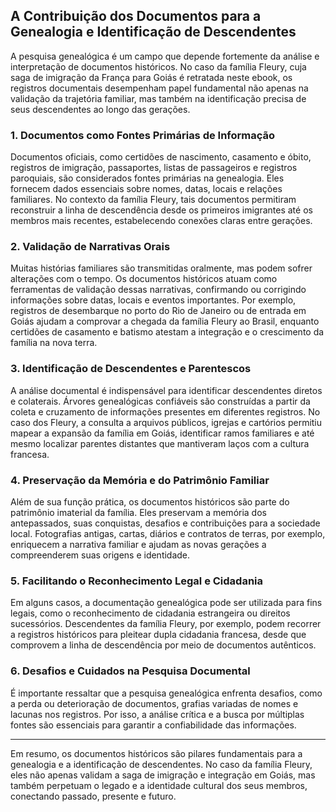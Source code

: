 ## A Contribuição dos Documentos para a Genealogia e Identificação de Descendentes

A pesquisa genealógica é um campo que depende fortemente da análise e interpretação de documentos históricos. No caso da família Fleury, cuja saga de imigração da França para Goiás é retratada neste ebook, os registros documentais desempenham papel fundamental não apenas na validação da trajetória familiar, mas também na identificação precisa de seus descendentes ao longo das gerações.

### 1. **Documentos como Fontes Primárias de Informação**

Documentos oficiais, como certidões de nascimento, casamento e óbito, registros de imigração, passaportes, listas de passageiros e registros paroquiais, são considerados fontes primárias na genealogia. Eles fornecem dados essenciais sobre nomes, datas, locais e relações familiares. No contexto da família Fleury, tais documentos permitiram reconstruir a linha de descendência desde os primeiros imigrantes até os membros mais recentes, estabelecendo conexões claras entre gerações.

### 2. **Validação de Narrativas Orais**

Muitas histórias familiares são transmitidas oralmente, mas podem sofrer alterações com o tempo. Os documentos históricos atuam como ferramentas de validação dessas narrativas, confirmando ou corrigindo informações sobre datas, locais e eventos importantes. Por exemplo, registros de desembarque no porto do Rio de Janeiro ou de entrada em Goiás ajudam a comprovar a chegada da família Fleury ao Brasil, enquanto certidões de casamento e batismo atestam a integração e o crescimento da família na nova terra.

### 3. **Identificação de Descendentes e Parentescos**

A análise documental é indispensável para identificar descendentes diretos e colaterais. Árvores genealógicas confiáveis são construídas a partir da coleta e cruzamento de informações presentes em diferentes registros. No caso dos Fleury, a consulta a arquivos públicos, igrejas e cartórios permitiu mapear a expansão da família em Goiás, identificar ramos familiares e até mesmo localizar parentes distantes que mantiveram laços com a cultura francesa.

### 4. **Preservação da Memória e do Patrimônio Familiar**

Além de sua função prática, os documentos históricos são parte do patrimônio imaterial da família. Eles preservam a memória dos antepassados, suas conquistas, desafios e contribuições para a sociedade local. Fotografias antigas, cartas, diários e contratos de terras, por exemplo, enriquecem a narrativa familiar e ajudam as novas gerações a compreenderem suas origens e identidade.

### 5. **Facilitando o Reconhecimento Legal e Cidadania**

Em alguns casos, a documentação genealógica pode ser utilizada para fins legais, como o reconhecimento de cidadania estrangeira ou direitos sucessórios. Descendentes da família Fleury, por exemplo, podem recorrer a registros históricos para pleitear dupla cidadania francesa, desde que comprovem a linha de descendência por meio de documentos autênticos.

### 6. **Desafios e Cuidados na Pesquisa Documental**

É importante ressaltar que a pesquisa genealógica enfrenta desafios, como a perda ou deterioração de documentos, grafias variadas de nomes e lacunas nos registros. Por isso, a análise crítica e a busca por múltiplas fontes são essenciais para garantir a confiabilidade das informações.

---

Em resumo, os documentos históricos são pilares fundamentais para a genealogia e a identificação de descendentes. No caso da família Fleury, eles não apenas validam a saga de imigração e integração em Goiás, mas também perpetuam o legado e a identidade cultural dos seus membros, conectando passado, presente e futuro.